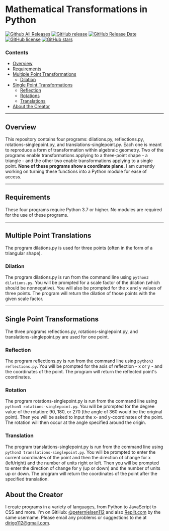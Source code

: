 # Mathematical Transformations in Python

[![Github All Releases](https://img.shields.io/github/downloads/peternielsen112/mathematical-transformations/total.svg)](https://github.com/peternielsen112/mathematical-transformations/releases)
[![GitHub release](https://img.shields.io/github/release/peternielsen112/mathematical-transformations/all.svg)](https://github.com/peternielsen112/mathematical-transformations/releases)
[![GitHub Release Date](https://img.shields.io/github/release-date-pre/peternielsen112/mathematical-transformations.svg)](https://github.com/peternielsen112/mathematical-transformations/releases)
[![GitHub license](https://img.shields.io/github/license/peternielsen112/mathematical-transformations)](https://github.com/peternielsen112/mathematical-transformations/blob/main/LICENSE)
[![GitHub stars](https://img.shields.io/github/stars/peternielsen112/mathematical-transformations.svg)](https://github.com/peternielsen112/mathematical-transformations/stargazers)

### Contents

- [Overview](#overview)
- [Requirements](#requirements)
- [Multiple Point Transformations](#multiple-point-transformations)
  - [Dilation](#dilation)
- [Single Point Transformations](#single-point-transformations)
  - [Reflection](#reflection)
  - [Rotations](#rotations)
  - [Translations](#translations)
- [About the Creator](#about-the-creator)

---
## Overview

This repository contains four programs: dilations.py, reflections.py, rotations-singlepoint.py, and translations-singlepoint.py. Each one is meant to reproduce a form of transformation within algebraic geometry. Two of the programs enable transformations applying to a three-point shape - a triangle - and the other two enable transformations applying to a single point. **None of these programs show a coordinate plane.** I am currently working on turning these functions into a Python module for ease of access.

---
## Requirements
These four programs require Python 3.7 or higher. No modules are required for the use of these programs.

---
## Multiple Point Translations

The program dilations.py is used for three points (often in the form of a triangular shape).

### Dilation

The program dilations.py is run from the command line using `python3 dilations.py`. You will be prompted for a scale factor of the dilation (which should be nonnegative).  You will also be prompted for the x and y values of three points. The program will return the dilation of those points with the given scale factor.

---
## Single Point Transformations

The three programs reflections.py, rotations-singlepoint.py, and translations-singlepoint.py are used for one point.

### Reflection

The program reflections.py is run from the command line using `python3 reflections.py`. You will be prompted for the axis of reflection - x or y - and the coordinates of the point. The program will return the reflected point's coordinates.

### Rotation

The program rotations-singlepoint.py is run from the command line using `python3 rotations-singlepoint.py`. You will be prompted for the degree value of the rotation: 90, 180, or 270 (the angle of 360 would be the original point). Then you will be asked to input the x- and y-coordinates of the point. The rotation will then occur at the angle specified around the origin.

### Translation

The program translations-singlepoint.py is run from the command line using `python3 translations-singlepoint.py`. You will be prompted to enter the current coordinates of the point and then the direction of change for x (left/right) and the number of units right or left. Then you will be prompted to enter the direction of change for y (up or down) and the number of units up or down. The program will return the coordinates of the point after the specified translation.

## About the Creator

I create programs in a variety of languages, from Python to JavaScript to CSS and more. I'm on GitHub: [@peternielsen112](https://github.com/peternielsen112) and also [Replit.com](https://replit.com/@peternielsen112) by the same username.
Please email any problems or suggestions to me at <dirigo112@gmail.com>.